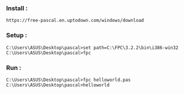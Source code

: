 ### Install :
```https://free-pascal.en.uptodown.com/windows/download```
### Setup :
```C:\Users\ASUS\Desktop\pascal>set path=C:\FPC\3.2.2\bin\i386-win32```
```C:\Users\ASUS\Desktop\pascal>fpc```
### Run :
```C:\Users\ASUS\Desktop\pascal>fpc helloworld.pas```
```C:\Users\ASUS\Desktop\pascal>helloworld```
